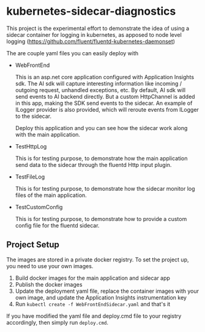 # kubernetes-sidecar-diagnostics
This project is the experimental effort to demonstrate the idea of using a sidecar container for logging in kubernetes, as apposed to node level logging (https://github.com/fluent/fluentd-kubernetes-daemonset)

The are couple yaml files you can easily deploy with
* WebFrontEnd

  This is an asp.net core application configured with Application Insights sdk. The AI sdk will capture interesting information like incoming / outgoing request, unhandled exceptions, etc. By default, AI sdk will send events to AI backend directly. But a custom HttpChannel is added in this app, making the SDK send events to the sidecar. An example of ILogger provider is also provided, which will reroute events from ILogger to the sidecar.
  
  Deploy this application and you can see how the sidecar work along with the main application.

* TestHttpLog

  This is for testing purpose, to demonstrate how the main application send data to the sidecar through the fluentd Http input plugin.

* TestFileLog

  This is for testing purpose, to demonstrate how the sidecar monitor log files of the main application.

* TestCustomConfig

  This is for testing purpose, to demonstrate how to provide a custom config file for the fluentd sidecar.

## Project Setup
The images are stored in a private docker registry. To set the project up, you need to use your own images.
1. Build docker images for the main application and sidecar app
2. Publish the docker images
3. Update the deployment yaml file, replace the container images with your own image, and update the Application Insights instrumentation key
4. Run ```kubectl create -f WebFrontEndSidecar.yaml``` and that's it

If you have modified the yaml file and deploy.cmd file to your registry accordingly, then simply run ```deploy.cmd```.
